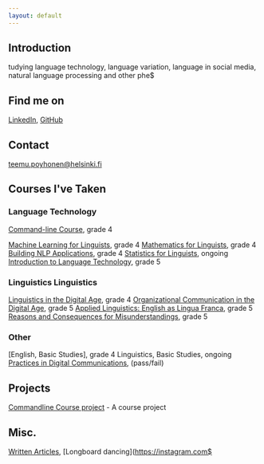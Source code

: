 ```yaml
---
layout: default
---
```


## Introduction
tudying language technology, language variation, language in social media, natural language processing and other phe$
## Find me on

[LinkedIn](https://fi.linkedin.com/in/teemu-p%C3%B6yh%C3%B6nen-b26542157), [GitHub](https://github.com/teemursu)

## Contact

teemu.poyhonen@helsinki.fi

## Courses I've Taken

### Language Technology                                                                                                  
[Command-line Course](https://courses.helsinki.fi/en/KIK-LG218/126710126), grade 4

[Machine Learning for Linguists](https://courses.helsinki.fi/en/kik-lg210/130394715), grade 4
[Mathematics for Linguists](https://courses.helsinki.fi/en/kik-lg209/125773335), grade 4                             [Building NLP Applications](https://courses.helsinki.fi/en/kik-lg211/121228521), grade 4
[Statistics for Linguists](https://courses.helsinki.fi/en/KIK-LG207/130394615), ongoing
[Introduction to Language Technology](https://courses.helsinki.fi/en/kik-405/124787882), grade 5
   
### Linguistics                                                                                                                                                                                                                                       Linguistics

[Linguistics in the Digital Age](https://courses.helsinki.fi/en/lda-3103), grade 4
[Organizational Communication in the Digital Age](https://courses.helsinki.fi/en/GPC-O315/124564272), grade 5
[Applied Linguistics: English as Lingua Franca](https://courses.helsinki.fi/en/kik-en217/125379765), grade 5
[Reasons and Consequences for Misunderstandings](https://courses.helsinki.fi/en/aykik-408/125298555), grade 5


### Other

[English, Basic Studies], grade 4
Linguistics, Basic Studies, ongoing
[Practices in Digital Communications](https://courses.helsinki.fi/en/aypvk-606/123707113), (pass/fail)


## Projects

[Commandline Course project](https://github.com/Teemursu/cmdline_course) - A course project

## Misc.

[Written Articles](https://btsbzine.com/?author=5a1af41b53450a9c544d9a19), [Longboard dancing](https://instagram.com$






